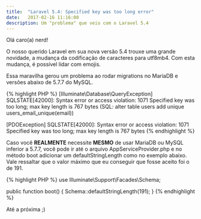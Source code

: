 ```yaml
---
title:  "Laravel 5.4: Specified key was too long error"
date:   2017-02-16 11:16:00
description: Um "problema" que veio com o Laravel 5.4
---
```


Olá caro(a) nerd! 

O nosso querido Laravel em sua nova versão 5.4 trouxe uma grande novidade, a mudança da codificação de caracteres para utf8mb4. Com esta mudança, é possível lidar com emojis. 

Essa maravilha gerou um problema ao rodar migrations no MariaDB e versões abaixo de 5.7.7 do MySQL. 

{% highlight PHP %}
[Illuminate\Database\QueryException]
SQLSTATE[42000]: Syntax error or access violation: 1071 Specified key was too long; max key length is 767 bytes (SQL: alter table users add unique users_email_unique(email))

[PDOException]
SQLSTATE[42000]: Syntax error or access violation: 1071 Specified key was too long; max key length is 767 bytes
{% endhighlight %}

Caso você **REALMENTE** necessite **MESMO** de usar MariaDB ou MySQL inferior a 5.7.7, você pode ir até o arquivo AppServiceProvider.php e no método boot adicionar um defaultStringLength como no exemplo abaixo. Vale ressaltar que o valor máximo que eu conseguir que fosse aceito foi o de 191.

{% highlight PHP %}
use Illuminate\Support\Facades\Schema;

public function boot()
{
    Schema::defaultStringLength(191);
}
{% endhighlight %}


Até a próxima ;)